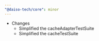 ```yaml
---
"@daiso-tech/core": minor
---
```


- Changes
  - Simplified the cacheAdapterTestSuite
  - Simplified the cacheTestSuite
